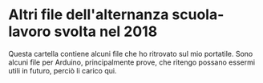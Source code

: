 # Altri file dell'alternanza scuola-lavoro svolta nel 2018

Questa cartella contiene alcuni file che ho ritrovato sul mio portatile. Sono alcuni file per Arduino, principalmente prove, che ritengo possano essermi utili in futuro, perciò li carico qui.
